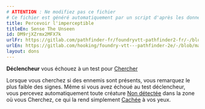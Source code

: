```yaml
---
# ATTENTION : Ne modifiez pas ce fichier
# Ce fichier est généré automatiquement par un script d'après les données du module Foundry VTT officiel et de sa traduction
title: Percevoir l'imperceptible
titleEn: Sense The Unseen
id: DM9rjXZrmx2MFX7k
urlFr: https://gitlab.com/pathfinder-fr/foundryvtt-pathfinder2-fr/-/blob/master/data/feats/DM9rjXZrmx2MFX7k.htm
urlEn: https://gitlab.com/hooking/foundry-vtt---pathfinder-2e/-/blob/master/packs/data/feats.db/sense-the-unseen.json
layout: dons
---
```

**Déclencheur** vous échouez à un test pour [Chercher](../actions/chercher.html)

Lorsque vous cherchez si des ennemis sont présents, vous remarquez le plus faible des signes. Même si vous avez échoué au test déclencheur, vous percevez automatiquement toute créature [Non détectée](../conditions/non-détecté.html) dans la zone où vous Cherchez, ce qui la rend simplement [Cachée](../conditions/caché.html) à vos yeux.
